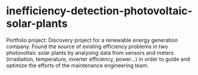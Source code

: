 # inefficiency-detection-photovoltaic-solar-plants
Portfolio project: Discovery project for a renewable energy generation company. Found the source of existing efficiency problems in two photovoltaic solar plants by analysing data from sensors and meters (irradiation, temperature, inverter efficiency, power…) in order to guide and optimize the efforts of the maintenance engineering team.
